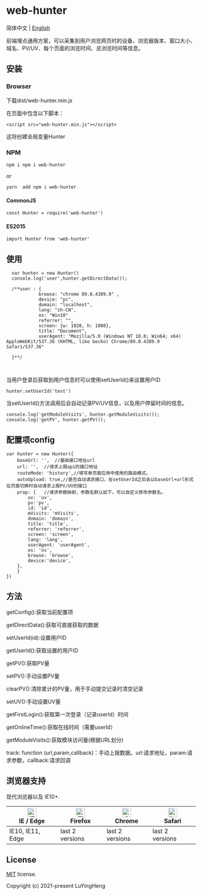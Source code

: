 # web-hunter

简体中文 | [English](./README.md)

前端埋点通用方案，可以采集到用户浏览网页时的设备、浏览器版本、窗口大小、域名、PV/UV、每个页面的浏览时间、总浏览时间等信息。

## 安装

### Browser
下载dist/web-hunter.min.js

在页面中包含以下脚本：

```
<script src="web-hunter.min.js"></script>
```
这将创建全局变量Hunter
### NPM
```
npm i npm i web-hunter 
```

or

```
yarn  add npm i web-hunter
```
#### CommonJS

```
const Hunter = require('web-hunter')
```


#### ES2015

```
import Hunter from 'web-hunter'

```
## 使用


```
  var hunter = new Hunter()
  console.log('user',hunter.getDirectData());
  
  /**user : { 
            browse: "chrome 89.0.4389.9" ,
            device: "pc",
            domain: "localhost",
            lang: "zh-CN",
            os: "Win10"
            referrer: "",
            screen: {w: 1920, h: 1080},
            title: "Document",
            userAgent: "Mozilla/5.0 (Windows NT 10.0; Win64; x64) AppleWebKit/537.36 (KHTML, like Gecko) Chrome/89.0.4389.9 Safari/537.36"
      
  }**/

  
```
当用户登录后获取到用户信息时可以使用setUserId()来设置用户ID

```
hunter.setUserId('test')
```
当setUserId()方法调用后会自动记录PV/UV信息，以及用户停留时间的信息。

```
console.log('getModuleVisits', hunter.getModuleVisits());
console.log('getPV', hunter.getPV());
```

## 配置项config
```
var hunter = new Hunter({
    baseUrl: '',  //基础接口地址url
    url: '',  //请求上报api的接口地址
    routeMode: 'history',//填写单页面应用中使用的路由模式。
    autoUpload: true,//是否自动请求接口，在setUserId之后会以baseUrl+url形式在页面切换时自动请求上报PV/UV的接口
    prop: {   //请求参数映射，参数名默认如下，可以自定义修改参数名。
        uv: 'uv',
        pv:'pv',
        id: 'id',
        mVisits: 'mVisits',
        domain: 'domain',
        title: 'title',
        referrer: 'referrer',
        screen: 'screen',
        lang: 'lang',
        userAgent: 'userAgent',
        os: 'os',
        browse: 'browse',
        device:'device',
    },
    }
})
```

## 方法
getConfig():获取当前配置项

getDirectData():获取可直接获取的数据

setUserId(id):设置用户ID

getUserId():获取设置的用户ID

getPV():获取PV量

setPV():手动设置PV量

clearPV():清除累计的PV量，用于手动提交记录时清空记录

setUV():手动设置UV量

getFirstLogin():获取第一次登录（记录userId）时间

getOnlineTime():获取在线时间（需要userId）

getModuleVisits():获取模块访问量(根据URL划分)

track: function (url,param,callback)：手动上报数据。url:请求地址，param:请求参数，callback:请求回调

## 浏览器支持

现代浏览器以及 IE10+.

| [<img src="https://raw.githubusercontent.com/alrra/browser-logos/master/src/edge/edge_48x48.png" alt="IE / Edge" width="24px" height="24px" />](http://godban.github.io/browsers-support-badges/)</br>IE / Edge | [<img src="https://raw.githubusercontent.com/alrra/browser-logos/master/src/firefox/firefox_48x48.png" alt="Firefox" width="24px" height="24px" />](http://godban.github.io/browsers-support-badges/)</br>Firefox | [<img src="https://raw.githubusercontent.com/alrra/browser-logos/master/src/chrome/chrome_48x48.png" alt="Chrome" width="24px" height="24px" />](http://godban.github.io/browsers-support-badges/)</br>Chrome | [<img src="https://raw.githubusercontent.com/alrra/browser-logos/master/src/safari/safari_48x48.png" alt="Safari" width="24px" height="24px" />](http://godban.github.io/browsers-support-badges/)</br>Safari |
| --------------------------------------------------------------------------------------------------------------------------------------------------------------------------------------------------------------- | ----------------------------------------------------------------------------------------------------------------------------------------------------------------------------------------------------------------- | ------------------------------------------------------------------------------------------------------------------------------------------------------------------------------------------------------------- | ------------------------------------------------------------------------------------------------------------------------------------------------------------------------------------------------------------- |
| IE10, IE11, Edge                                                                                                                                                                                                | last 2 versions                                                                                                                                                                                                   | last 2 versions                                                                                                                                                                                               | last 2 versions                                                                                                                                                                                               |

## License

[MIT](https://github.com/PanJiaChen/vue-admin-template/blob/master/LICENSE) license.

Copyright (c) 2021-present LuYingHeng
